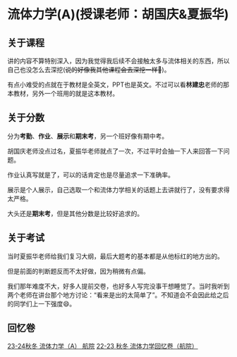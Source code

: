 # 流体力学(A)(授课老师：胡国庆&夏振华)

## 关于课程

讲的内容不算特别深入，因为我觉得我后续不会接触太多与流体相关的东西，所以自己也没怎么去深挖(~~说的好像我其他课程会去深挖一样🤣~~)。

有点小难受的点就在于教材是全英文，PPT也是英文。不过可以看**林建忠**老师的那本教材，另外一个班用的就是这本教材。

## 关于分数

分为**考勤**、**作业**、**展示**和**期末考**，另一个班好像有期中考。

胡国庆老师没点过名，夏振华老师就点了一次，不过平时会抽一下人来回答一下问题。

作业认真写就是了，可以的话肯定也是尽量追求一下准确率。

展示是个人展示，自己选取一个和流体力学相关的话题上去讲就行了，没有要求得太严格。

大头还是**期末考**，但是其他分数是比较好追求的。

## 关于考试

当时夏振华老师给我们复习大纲，最后大题考的基本都是从他标红的地方出的。

但是前面的判断题反而不太好做，因为稍微有点偏。

我们那年难度不大，好多人提前交卷，也好多人写完没事干想睡觉了。当时我听到两个老师在讲台那个地方讨论：“看来是出的太简单了”。不知道会不会因此给之后的同学们上一下强度😄。

## 回忆卷

[23-24秋冬 流体力学（A） 航院](https://www.cc98.org/topic/5804154)
[22-23 秋冬 流体力学回忆卷（航院）](https://www.cc98.org/topic/5507911)
